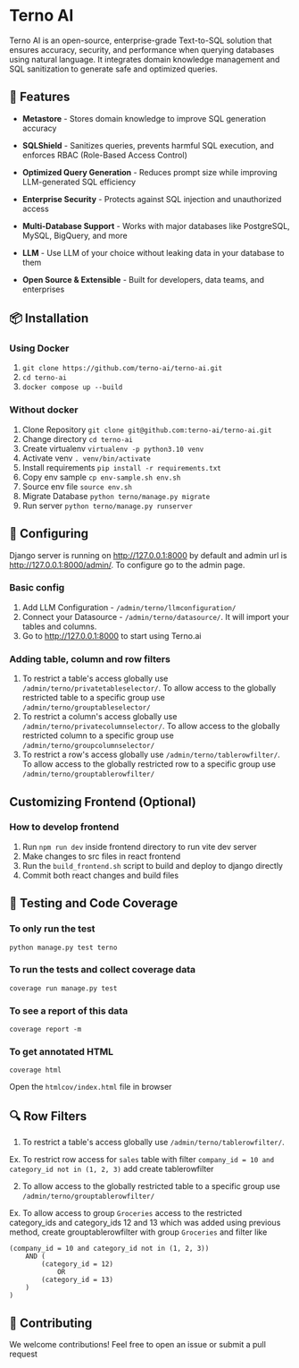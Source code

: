 # Terno AI

Terno AI is an open-source, enterprise-grade Text-to-SQL solution that ensures accuracy, security, and performance when querying databases using natural language. It integrates domain knowledge management and SQL sanitization to generate safe and optimized queries.

## 🚀 Features

- **Metastore** - Stores domain knowledge to improve SQL generation accuracy

- **SQLShield** - Sanitizes queries, prevents harmful SQL execution, and enforces RBAC (Role-Based Access Control)

- **Optimized Query Generation** - Reduces prompt size while improving LLM-generated SQL efficiency

- **Enterprise Security** - Protects against SQL injection and unauthorized access

- **Multi-Database Support** - Works with major databases like PostgreSQL, MySQL, BigQuery, and more

- **LLM** - Use LLM of your choice without leaking data in your database to them

- **Open Source & Extensible** - Built for developers, data teams, and enterprises

## 📦 Installation

### Using Docker

1. `git clone https://github.com/terno-ai/terno-ai.git`
2. `cd terno-ai`
3. `docker compose up --build`

### Without docker
1. Clone Repository `git clone git@github.com:terno-ai/terno-ai.git`
2. Change directory `cd terno-ai`
3. Create virtualenv `virtualenv -p python3.10 venv`
4. Activate venv `. venv/bin/activate`
5. Install requirements `pip install -r requirements.txt`
6. Copy env sample `cp env-sample.sh env.sh`
7. Source env file `source env.sh`
8. Migrate Database `python terno/manage.py migrate`
9. Run server `python terno/manage.py runserver`

## 🔧 Configuring
Django server is running on http://127.0.0.1:8000 by default and admin url is http://127.0.0.1:8000/admin/. To configure go to the admin page.

### Basic config
1. Add LLM Configuration - `/admin/terno/llmconfiguration/`
2. Connect your Datasource - `/admin/terno/datasource/`. It will import your tables and columns.
3. Go to http://127.0.0.1:8000 to start using Terno.ai

### Adding table, column and row filters
1. To restrict a table's access globally use `/admin/terno/privatetableselector/`. To allow access to the globally restricted table to a specific group use `/admin/terno/grouptableselector/`
2. To restrict a column's access globally use `/admin/terno/privatecolumnselector/`. To allow access to the globally restricted column to a specific group use `/admin/terno/groupcolumnselector/`
3. To restrict a row's access globally use `/admin/terno/tablerowfilter/`. To allow access to the globally restricted row to a specific group use `/admin/terno/grouptablerowfilter/`

## Customizing Frontend (Optional)

### How to develop frontend
1. Run `npm run dev` inside frontend directory to run vite dev server
2. Make changes to src files in react frontend
3. Run the `build_frontend.sh` script to build and deploy to django directly
4. Commit both react changes and build files

## 🧪 Testing and Code Coverage

### To only run the test
`python manage.py test terno`

### To run the tests and collect coverage data
`coverage run manage.py test`

### To see a report of this data
`coverage report -m`

### To get annotated HTML
`coverage html`

Open the `htmlcov/index.html` file in browser

## 🔍 Row Filters
1. To restrict a table's access globally use `/admin/terno/tablerowfilter/`.

Ex. To restrict row access for `sales` table with filter `company_id = 10 and category_id not in (1, 2, 3)` add create tablerowfilter

2. To allow access to the globally restricted table to a specific group use `/admin/terno/grouptablerowfilter/`

Ex. To allow access to group `Groceries` access to the restricted category_ids and category_ids 12 and 13  which was added using previous method, create grouptablerowfilter with group `Groceries` and filter like
```where (
(company_id = 10 and category_id not in (1, 2, 3))
    AND (
        (category_id = 12)
            OR 
        (category_id = 13)
    )
)
```

## 🤝 Contributing

We welcome contributions! Feel free to open an issue or submit a pull request
